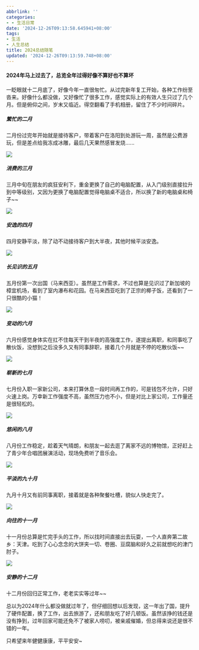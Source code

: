 ```yaml
---
abbrlink: ''
categories:
- - 生活日常
date: '2024-12-26T09:13:58.645941+08:00'
tags:
- 生活
- 人生总结
title: 2024总结随笔
updated: '2024-12-26T09:13:59.748+08:00'
---
```

#### 2024年马上过去了，总览全年过得好像不算好也不算坏

一眨眼就十二月底了，好像今年一直很匆忙。从过完新年复工开始，各种工作纷至沓来。好像什么都没做，又好像忙了很多工作，感觉实际上的有效人生只过了几个月。但是俯仰之间，岁末又临近。得空翻看了手机相册，留住了不少时间碎片。

##### 繁忙的二月

二月份过完年开始就是接待客户，带着客户在洛阳到处游玩一周，虽然是公费游玩，但是差点给我冻成冰雕，最后几天果然感冒发烧......

![](https://cdn.jsdelivr.net/gh/smalljialive/Blogimg@main/img/zg1.jpg)

##### 消费的三月

三月中旬在朋友的疯狂安利下，重金更换了自己的电脑配置，从入门级别直接拉升到中等级别，又因为更换了电脑配置觉得电脑桌不适合，所以换了新的电脑桌和椅子~~

![](https://cdn.jsdelivr.net/gh/smalljialive/Blogimg@main/img/zg3.jpg)

##### 安逸的四月

四月安静平淡，除了动不动接待客户到大半夜，其他时候平淡安逸。

![](https://cdn.jsdelivr.net/gh/smalljialive/Blogimg@main/img/zg4.jpg)

##### 长见识的五月

五月份第一次出国（马来西亚）。虽然是工作需求，不过也算是见识过了新加坡的樟宜机场，看到了室内瀑布和花园。在马来西亚吃到了正宗的椰子饭，还看到了一只很酷的小猫！

![](https://cdn.jsdelivr.net/gh/smalljialive/Blogimg@main/img/zg2.jpg)

##### 变动的六月

六月份感觉身体实在扛不住每天干到半夜的高强度工作，遂提出离职，和同事吃了散伙饭，没想到之后没多久又有同事辞职，接着几个月就是不停的吃散伙饭~~

![](https://cdn.jsdelivr.net/gh/smalljialive/Blogimg@main/img/zg5.jpg)

##### 崭新的七月

七月份入职一家新公司，本来打算休息一段时间再工作的，可是钱包不允许，只好火速上岗。万幸新工作强度不高，虽然压力也不小，但是对比上家公司，工作量还是很轻松的。

![](https://cdn.jsdelivr.net/gh/smalljialive/Blogimg@main/img/zg6.jpg)

##### 悠闲的八月

八月份工作稳定，趁着天气晴朗，和朋友一起去逛了离家不远的博物馆，正好赶上了青少年合唱团展演活动，现场免费听了音乐会。

![](https://cdn.jsdelivr.net/gh/smalljialive/Blogimg@main/img/zg7.jpg)

##### 平淡的九十月

九月十月又有前同事离职，接着就是各种聚餐吐槽，貌似人快走完了。

![](https://cdn.jsdelivr.net/gh/smalljialive/Blogimg@main/img/zg8.jpg)

##### 向往的十一月

十一月份总算是忙完手头的工作，所以找时间直接出去玩耍，一个人直奔第二故乡：天津。吃到了心心念念的大饼夹一切、卷圈、豆腐脑和好久之前就想吃的津门肘子。

![](https://cdn.jsdelivr.net/gh/smalljialive/Blogimg@main/img/zg9.jpg)

##### 安静的十二月

十二月份回归正常工作，老老实实等过年~~

总以为2024年什么都没做就过年了，但仔细回想以后发现，这一年出了国，提升了硬件配置，换了工作，出去旅游了，还和朋友吃了好几顿饭。虽然该挣的钱还是没有挣到，过年回家可能还免不了被家人唠叨，被亲戚催婚，但总得来说还是很不错的一年。

只希望来年健健康康，平平安安~
